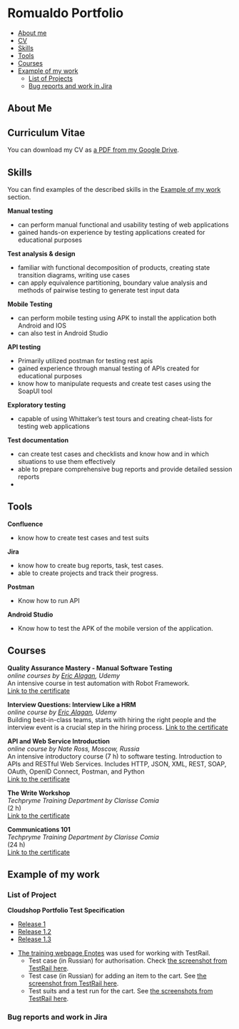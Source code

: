 # Romualdo Portfolio
- [About me](#about-me)
- [CV](#cv)
- [Skills](#skills)
- [Tools](#tools)
- [Courses](#courses)
- [Example of my work](#example-of-my-work)
  * [List of Projects](#list-of-project)
  * [Bug reports and work in Jira](#bug-reports-and-work-in-jira)

## About Me

## Curriculum Vitae
You can download my CV as [a PDF from my Google Drive](https://drive.google.com/file/d/1Y46Zgvu9Vusi3bHWvAIs1fid2P7CQsrt/view?usp=sharing).

## Skills
You can find examples of the described skills in the [Example of my work](#example-of-my-work) section.

__Manual testing__
  * can perform manual functional and usability testing of web applications
  * gained hands-on experience by testing applications created for educational purposes

__Test analysis & design__
  * familiar with functional decomposition of products, creating state transition diagrams, writing use cases
  * can apply equivalence partitioning, boundary value analysis and methods of pairwise testing to generate test input data

__Mobile Testing__
  * can perform mobile testing using APK to install the application both Android and IOS
  * can also test in Android Studio
    
__API testing__
  * Primarily utilized postman for testing rest apis
  * gained experience through manual testing of APIs created for educational purposes
  * know how to manipulate requests and create test cases using the SoapUI tool

__Exploratory testing__
  * capable of using Whittaker’s test tours and creating cheat-lists for testing web applications

__Test documentation__
  * can create test cases and checklists and know how and in which situations to use them effectively
  * able to prepare comprehensive bug reports and provide detailed session reports
  * 
## Tools
__Confluence__
  * know how to create test cases and test suits

__Jira__
  * know how to create bug reports, task, test cases.
  * able to create projects and track their progress.

__Postman__
  * Know how to run API

__Android Studio__
  * Know how to test the APK of the mobile version of the application.


## Courses
__Quality Assurance Mastery - Manual Software Testing__  
*online courses by [Eric Alagan](https://mdscsi.udemy.com/user/ericalagan/), Udemy*  
An intensive course in test automation with Robot Framework.  
[Link to the certificate]()  

__Interview Questions: Interview Like a HRM__  
*online course by [Eric Alagan](https://mdscsi.udemy.com/user/ericalagan/), Udemy*  
Building best-in-class teams, starts with hiring the right people and the interview event is a crucial step in the hiring process.
[Link to the certificate](https://drive.google.com/file/d/1g0xjSI-_kHgxJ0WONqjG12GMuV_hUPnz/view?usp=drive_link)

__API and Web Service Introduction__  
*online course by Nate Ross, Moscow, Russia*  
An intensive introductory course (7 h) to software testing. Introduction to APIs and RESTful Web Services. Includes HTTP, JSON, XML, REST, SOAP, OAuth, OpenID Connect, Postman, and Python  
[Link to the certificate]()

__The Write Workshop__  
*Techpryme Training Department by Clarisse Comia*  
(2 h)  
[Link to the certificate](https://drive.google.com/file/d/1wGCJ8J1dKB_1F-QaYvnGZHwC2HlGaX5v/view?usp=drive_link)

__Communications 101__  
*Techpryme Training Department by Clarisse Comia*  
(24 h)   
[Link to the certificate](https://drive.google.com/file/d/1IFprQKlTTwpyyNsx71Q9SuiPUsThx2tY/view?usp=drive_link)

## Example of my work

### List of Project
__Cloudshop Portfolio Test Specification__
  * [Release 1](https://docs.google.com/spreadsheets/d/1j-GYyBVpflcO4v_CKdFuMdqqWyjW9vSY/edit?usp=sharing&ouid=113264289306342271496&rtpof=true&sd=true)
  * [Release 1.2](https://docs.google.com/spreadsheets/d/1gIwqSlx0Cdo1Rb4QWrPoZ4w3v-a32wkE/edit?usp=sharing&ouid=113264289306342271496&rtpof=true&sd=true)
  * [Release 1.3](https://docs.google.com/spreadsheets/d/16av_VBglhawZtlIbEfAVSKFzybQ2i1l2/edit?usp=sharing&ouid=113264289306342271496&rtpof=true&sd=true)

- [The training webpage Enotes](https://enotes.pointschool.ruin) was used for working with TestRail.
  * Test case (in Russian) for authorisation. Check [the screenshot from TestRail here](https://drive.google.com/file/d/1X9q5h3NKLI7NZpoU-gaHwSrYq_KQtDsl/view?usp=sharing).
  * Test case (in Russian) for adding an item to the cart. See [the screenshot from TestRail here](https://drive.google.com/file/d/1L74DBG62BRnl45WuVYsuR3RoYU4KZHrI/view?usp=sharing).
  * Test suits and a test run for the cart. See [the screenshots from TestRail here](https://drive.google.com/file/d/1imQyEHdDE9FCWtnnPZurh0J9QMTWrS3l/view?usp=sharing).
 
 ### Bug reports and work in Jira
